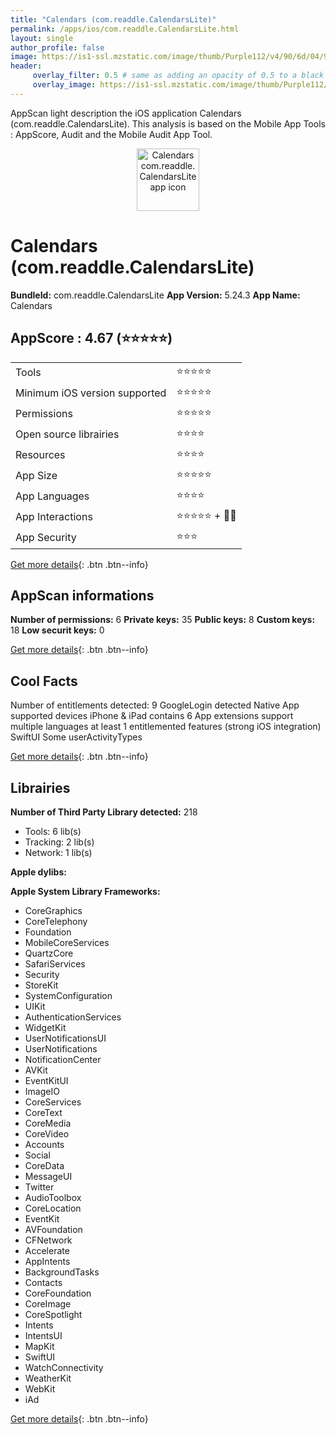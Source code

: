 ```yaml
---
title: "Calendars (com.readdle.CalendarsLite)"
permalink: /apps/ios/com.readdle.CalendarsLite.html
layout: single
author_profile: false
image: https://is1-ssl.mzstatic.com/image/thumb/Purple112/v4/90/6d/04/906d045a-ced8-824d-edcc-6defc32918bd/AppIcon-0-0-1x_U007emarketing-0-7-0-0-85-220.png/512x512bb.jpg
header: 
     overlay_filter: 0.5 # same as adding an opacity of 0.5 to a black background
     overlay_image: https://is1-ssl.mzstatic.com/image/thumb/Purple112/v4/90/6d/04/906d045a-ced8-824d-edcc-6defc32918bd/AppIcon-0-0-1x_U007emarketing-0-7-0-0-85-220.png/512x512bb.jpg
---
```

AppScan light description the iOS application Calendars (com.readdle.CalendarsLite). This analysis is based on the Mobile App Tools : AppScore, Audit and the Mobile Audit App Tool.

  
  
<div style="text-align: center;"><img src="https://is1-ssl.mzstatic.com/image/thumb/Purple112/v4/90/6d/04/906d045a-ced8-824d-edcc-6defc32918bd/AppIcon-0-0-1x_U007emarketing-0-7-0-0-85-220.png/512x512bb.jpg" width="100" height="100" alt="Calendars com.readdle.CalendarsLite app icon"></div>  
  
# Calendars (com.readdle.CalendarsLite)

**BundleId:** com.readdle.CalendarsLite
**App Version:** 5.24.3
**App Name:** Calendars


## AppScore : 4.67 (⭐️⭐️⭐️⭐️⭐️) 

<table>
<tr><td> Tools </td><td> ⭐️⭐️⭐️⭐️⭐️ </td></tr>
<tr><td> Minimum iOS version supported </td><td> ⭐️⭐️⭐️⭐️⭐️ </td></tr>
<tr><td> Permissions </td><td> ⭐️⭐️⭐️⭐️⭐️ </td></tr>
<tr><td> Open source librairies </td><td> ⭐️⭐️⭐️⭐️ </td></tr>
<tr><td> Resources </td><td> ⭐️⭐️⭐️⭐️ </td></tr>
<tr><td> App Size </td><td> ⭐️⭐️⭐️⭐️⭐️ </td></tr>
<tr><td> App Languages </td><td> ⭐️⭐️⭐️⭐️ </td></tr>
<tr><td> App Interactions </td><td> ⭐️⭐️⭐️⭐️⭐️ + 🌟🌟 </td></tr>
<tr><td> App Security </td><td> ⭐️⭐️⭐️ </td></tr>
</table>

[Get more details](/pricing.html){: .btn .btn--info}  
  
## AppScan informations 

**Number of permissions:** 6
**Private keys:** 35
**Public keys:** 8
**Custom keys:** 18
**Low securit keys:** 0
  
[Get more details](/pricing.html){: .btn .btn--info}

## Cool Facts

Number of entitlements detected: 9
GoogleLogin detected
Native App
supported devices iPhone & iPad
contains 6 App extensions
support multiple languages
at least 1 entitlemented features (strong iOS integration)
SwiftUI
Some userActivityTypes
  
[Get more details](/pricing.html){: .btn .btn--info}

## Librairies 
**Number of Third Party Library detected:** 218
- Tools: 6 lib(s)
- Tracking: 2 lib(s)
- Network: 1 lib(s)

**Apple dylibs:**


**Apple System Library Frameworks:**
- CoreGraphics
- CoreTelephony
- Foundation
- MobileCoreServices
- QuartzCore
- SafariServices
- Security
- StoreKit
- SystemConfiguration
- UIKit
- AuthenticationServices
- WidgetKit
- UserNotificationsUI
- UserNotifications
- NotificationCenter
- AVKit
- EventKitUI
- ImageIO
- CoreServices
- CoreText
- CoreMedia
- CoreVideo
- Accounts
- Social
- CoreData
- MessageUI
- Twitter
- AudioToolbox
- CoreLocation
- EventKit
- AVFoundation
- CFNetwork
- Accelerate
- AppIntents
- BackgroundTasks
- Contacts
- CoreFoundation
- CoreImage
- CoreSpotlight
- Intents
- IntentsUI
- MapKit
- SwiftUI
- WatchConnectivity
- WeatherKit
- WebKit
- iAd


  
[Get more details](/pricing.html){: .btn .btn--info}

